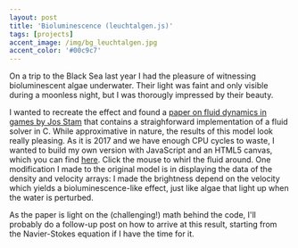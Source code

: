 ```yaml
---
layout: post
title: 'Bioluminescence (leuchtalgen.js)'
tags: [projects]
accent_image: /img/bg_leuchtalgen.jpg
accent_color: '#00c9c7'
---
```


On a trip to the Black Sea last year I had the pleasure of witnessing bioluminescent algae underwater. Their light was faint and only visible during a moonless night, but I was thorougly impressed by their beauty. 

I wanted to recreate the effect and found a [paper on fluid dynamics in games by Jos Stam](http://www.dgp.toronto.edu/people/stam/reality/Research/pdf/GDC03.pdf) that contains a straighforward implementation of a fluid solver in C. While approximative in nature, the results of this model look really pleasing. As it is 2017 and we have enough CPU cycles to waste, I wanted to build my own version with JavaScript and an HTML5 canvas, which you can find [here](http://simonds.alpheca.uberspace.de/assets/leuchtalgen.html).  Click the mouse to whirl the fluid around. One modification I made to the original model is in displaying the data of the density and velocity arrays: I made the brightness depend on the velocity which yields a bioluminescence-like effect, just like algae that light up when the water is perturbed.

As the paper is light on the (challenging!) math behind the code, I'll probably do a follow-up post on how to arrive at this result, starting from the Navier-Stokes equation if I have the time for it.
